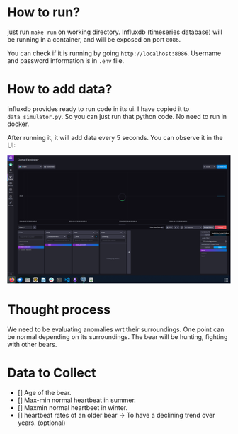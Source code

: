 # How to run?

just run `make run` on working directory. Influxdb (timeseries database) will be running in a container, and will be exposed on port `8086`.


You can check if it is running by going `http://localhost:8086`. Username and password information is in `.env` file.

# How to add data?
influxdb provides ready to run code in its ui. I have copied it to `data_simulator.py`. So you can just run that python code. No need to run in docker.


After running it, it will add data every 5 seconds. You can observe it in the UI:

![alt text](docs/image.png)



# Thought process

We need to be evaluating anomalies wrt their surroundings. One point can be normal depending on its surroundings. The bear will be hunting, fighting with other bears. 


# Data to Collect

- [] Age of the bear.
- [] Max-min normal heartbeat in summer.
- [] Maxmin normal heartbeet in winter.
- [] heartbeat rates of an older bear -> To have a declining trend over years. (optional)